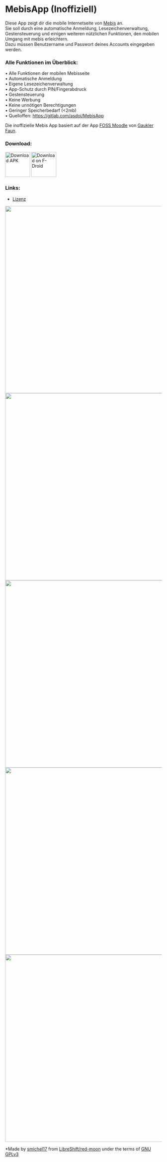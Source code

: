 # MebisApp (Inoffiziell)

Diese App zeigt dir die mobile Internetseite von <a href="https://lernplattform.mebis.bayern.de/my/">Mebis</a> an.  
Sie soll durch eine automatische Anmeldung, Lesezeichenverwaltung, Gestensteuerung und einigen weiteren nützlichen Funktionen, den mobilen Umgang mit mebis erleichtern.  
Dazu müssen Benutzername und Passwort deines Accounts eingegeben werden.

### Alle Funktionen im Überblick:

• Alle Funktionen der mobilen Mebisseite  
• Automatische Anmeldung  
• Eigene Lesezeichenverwaltung  
• App-Schutz durch PIN/Fingerabdruck  
• Gestensteuerung  
• Keine Werbung  
• Keine unnötigen Berechtigungen  
• Geringer Speicherbedarf (<2mb)  
• Quelloffen: https://gitlab.com/asdoi/MebisApp 

Die inoffizielle Mebis App basiert auf der App <a href="https://github.com/scoute-dich/HHSMoodle">FOSS Moodle</a> von <a href="https://github.com/scoute-dich">Gaukler Faun</a>.

### Download:
<a href="https://gitlab.com/asdoi/MebisApp/-/raw/mebis/app/release/mebis.apk" target="_blank">
<img src="https://gitlab.com/asdoi/MebisApp/-/raw/mebis/app/src/main/direct-apk-download.png" alt="Download APK" height="80"/></a>
<a href="https://f-droid.org/packages/com.asdoi.mebis/" target="_blank">
<img src="https://fdroid.gitlab.io/artwork/badge/get-it-on.png" alt="Download on F-Droid" height="80"/></a>

### Links:
- [Lizenz](https://gitlab.com/asdoi/MebisApp/-/blob/mebis/LICENSE.md)

<img src="https://gitlab.com/asdoi/MebisApp/-/raw/mebis/fastlane/metadata/android/en-US/images/phoneScreenshots/1.png?inline=false" height="600"/>
<img src="https://gitlab.com/asdoi/MebisApp/-/raw/mebis/fastlane/metadata/android/en-US/images/phoneScreenshots/2.png?inline=false" height="600"/><br>

<img src="https://gitlab.com/asdoi/MebisApp/-/raw/mebis/fastlane/metadata/android/en-US/images/phoneScreenshots/4.jpg?inline=false" height="600"/>
<img src="https://gitlab.com/asdoi/MebisApp/-/raw/mebis/fastlane/metadata/android/en-US/images/phoneScreenshots/5.jpg?inline=false" height="600"/>
<img src="https://gitlab.com/asdoi/MebisApp/-/raw/mebis/fastlane/metadata/android/en-US/images/phoneScreenshots/6.jpg?inline=false" height="600"/>  


*Made by <a href="https://github.com/smichel17">smichel17</a> from <a href="https://github.com/LibreShift/red-moon">LibreShift/red-moon</a> under the terms of <a href="https://www.gnu.org/licenses/gpl-3.0.txt">GNU GPLv3</a>
